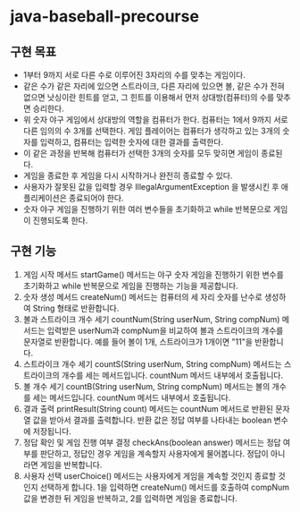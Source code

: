 # java-baseball-precourse
## 구현 목표
- 1부터 9까지 서로 다른 수로 이루어진 3자리의 수를 맞추는 게임이다.
- 같은 수가 같은 자리에 있으면 스트라이크, 다른 자리에 있으면 볼, 같은 수가 전혀 없으면 낫싱이란 힌트를 얻고, 그 힌트를 이용해서 먼저 상대방(컴퓨터)의
수를 맞추면 승리한다.
- 위 숫자 야구 게임에서 상대방의 역할을 컴퓨터가 한다. 컴퓨터는 1에서 9까지 서로 다른 임의의 수 3개를 선택한다. 게임 플레이어는 컴퓨터가 생각하고 있는
  3개의 숫자를 입력하고, 컴퓨터는 입력한 숫자에 대한 결과를 출력한다.
- 이 같은 과정을 반복해 컴퓨터가 선택한 3개의 숫자를 모두 맞히면 게임이 종료된다.
- 게임을 종료한 후 게임을 다시 시작하거나 완전히 종료할 수 있다.
- 사용자가 잘못된 값을 입력할 경우 IllegalArgumentException 을 발생시킨 후 애플리케이션은 종료되어야 한다.
- 숫자 야구 게임을 진행하기 위한 여러 변수들을 초기화하고 while 반복문으로 게임이 진행되도록 한다.
## 구현 기능
1. 게임 시작 메서드 
startGame() 메서드는 야구 숫자 게임을 진행하기 위한 변수를 초기화하고 while 반복문으로 게임을 진행하는 기능을 제공합니다.
2. 숫자 생성 메서드
createNum() 메서드는 컴퓨터의 세 자리 숫자를 난수로 생성하여 String 형태로 반환합니다.
3. 볼과 스트라이크 개수 세기
countNum(String userNum, String compNum) 메서드는 입력받은 userNum과 compNum을 비교하여 볼과 스트라이크의 개수를 문자열로 반환합니다. 예를 들어 볼이 1개, 스트라이크가 1개이면 "11"을 반환합니다.
4. 스트라이크 개수 세기
countS(String userNum, String compNum) 메서드는 스트라이크의 개수를 세는 메서드입니다. countNum 메서드 내부에서 호출됩니다.
5. 볼 개수 세기
countB(String userNum, String compNum) 메서드는 볼의 개수를 세는 메서드입니다. countNum 메서드 내부에서 호출됩니다.
6. 결과 출력
printResult(String count) 메서드는 countNum 메서드로 반환된 문자열 값을 받아서 결과를 출력합니다. 반환 값은 정답 여부를 나타내는 boolean 변수에 저장됩니다.
7. 정답 확인 및 게임 진행 여부 결정
checkAns(boolean answer) 메서드는 정답 여부를 판단하고, 정답인 경우 게임을 계속할지 사용자에게 물어봅니다. 정답이 아니라면 게임을 반복합니다.
8. 사용자 선택
userChoice() 메서드는 사용자에게 게임을 계속할 것인지 종료할 것인지 선택하게 합니다. 1을 입력하면 createNum() 메서드를 호출하여 compNum 값을 변경한 뒤 게임을 반복하고, 2를 입력하면 게임을 종료합니다.